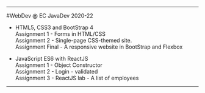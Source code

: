 -------------------------------------------------
#WebDev @ EC JavaDev 2020-22

- HTML5, CSS3 and BootStrap 4\
  Assignment 1 - Forms in HTML/CSS\
  Assignment 2 - Single-page CSS-themed site.\
  Assignment Final - A responsive website in BootStrap and Flexbox

- JavaScript ES6 with ReactJS\
  Assignment 1 - Object Constructor\
  Assignment 2 - Login - validated\
  Assignment 3 - ReactJS lab - A list of employees
  
-------------------------------------------------
